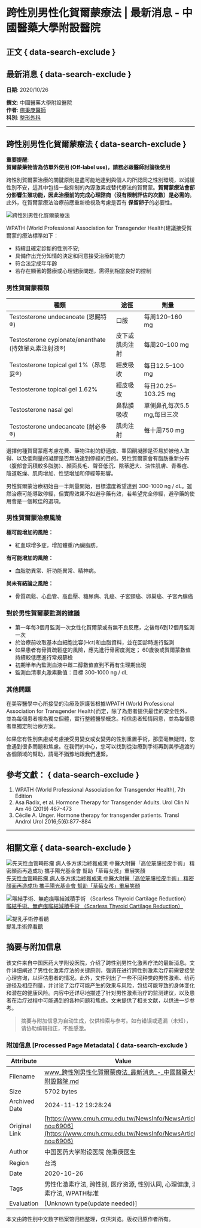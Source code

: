 # 跨性別男性化賀爾蒙療法 | 最新消息 - 中國醫藥大學附設醫院

## 正文 { data-search-exclude }


## 最新消息 { data-search-exclude }

**日期**: 2020/10/26  

**撰文**: 中國醫藥大學附設醫院  
**作者**: [施秉庚醫師](https://www.cmuh.cmu.edu.tw/Doctor/DoctorInfo?docId=D20827)  
**科別**: [整形外科](https://www.cmuh.cmu.edu.tw/Department/Detail?depid=73)  

---

## 跨性別男性化賀爾蒙療法 { data-search-exclude }

**重要提醒**:  
**賀爾蒙藥物皆為仿單外使用 (Off-label use)，請務必跟醫師討論後使用**  

跨性別賀爾蒙治療的關鍵原則是盡可能地達到與個人的所認同之性別環境，以減緩性別不安，這其中包括一些抑制的內源激素或替代療法的賀爾蒙。**賀爾蒙療法會部分影響生殖功能，因此治療前的完成心理諮商（沒有限制評估的次數）是必需的**。此外，在賀爾蒙療法治療前應重新檢視及考慮是否有 **保留卵子**的必要性。

![跨性別男性化賀爾蒙療法](https://www.cmuh.cmu.edu.tw//FileUploads/images/shutterstock_343770689.jpg)

WPATH (World Professional Association for Transgender Health)建議接受賀爾蒙的療法標準如下：

-   持續且確定診斷的性別不安;
-   具備作出充分知情的決定和同意接受治療的能力
-   符合法定成年年齡
-   若存在顯著的醫療或心理健康問題，需得到相當良好的控制

### **男性賀爾蒙種類**

| **種類**                        | **途徑**           | **劑量**                   |
|----------------------------------|-------------------|----------------------------|
| Testosterone undecanoate (恩賜特®) | 口服              | 每周120–160 mg            |
| Testosterone cypionate/enanthate (持效睪丸素注射液®) | 皮下或肌肉注射   | 每周20–100 mg             |
| Testosterone topical gel 1%（昂思妥®） | 經皮吸收         | 每日12.5–100 mg           |
| Testosterone topical gel 1.62%    | 經皮吸收         | 每日20.25–103.25 mg       |
| Testosterone nasal gel             | 鼻黏膜吸收       | 單側鼻孔每次5.5 mg,每日三次 |
| Testosterone undecanoate (耐必多®) | 肌肉注射         | 每十周750 mg              |

選擇何種賀爾蒙應考慮花費、藥物注射的舒適度、睪固酮凝膠是否易於被他人取得、以及低劑量的凝膠是否無法達到停經的目的。男性賀爾蒙會有脂肪重新分布（腹部會沉積較多脂肪）、顏面長毛、聲音低沉、陰蒂肥大、油性肌膚、青春痘、陰道乾燥、肌肉增加、性慾增加和停經等影響。

男性賀爾蒙治療初始由一半劑量開始，目標濃度希望達到 300-1000 ng / dL。雖然治療可能導致停經，但實際效果不如避孕藥有效，若希望完全停經，避孕藥的使用會是一個較佳的選項。

### **男性賀爾蒙治療風險**

**極可能增加的風險：**

- 紅血球增多症，增加體重/內臟脂肪。

**有可能增加的風險：**

- 血脂肪異常、肝功能異常、精神病。

**尚未有結論之風險：**

- 骨質疏鬆、心血管、高血壓、糖尿病、乳癌、子宮頸癌、卵巢癌、子宮內膜癌

### **對於男性賀爾蒙監測的建議**

- 第一年每3個月監測一次女性化賀爾蒙或有無不良反應，之後每6到12個月監測一次
- 於治療前收取基本血細胞比容(Hct)和血脂資料，並在回診時進行監測
- 如果患者有骨質疏鬆症的風險，應先進行骨密度測定； 60歲後或賀爾蒙數值持續較低應進行常規篩檢
- 初期半年內監測血液中雌二醇數值直到不再有生理期出現
- 監測血清睾丸激素數值：目標 300-1000 ng / dL

### **其他問題**

在美容醫學中心所接受的治療及照護皆根據WPATH (World Professional Association for Transgender Health)而定，除了為患者提供最佳的安全性外，並為每個患者視為獨立個體，實行整體醫學概念。相信患者知情同意，並為每個患者單獨定制治療方案。

如果您有性別焦慮或考慮接受男變女或女變男的性別重置手術，那麼毫無疑問，您會遇到很多問題和焦慮。在我們的中心，您可以找到從治療到手術再到美學過渡的各個領域的幫助，請毫不猶豫地跟我們連繫。

## 參考文獻： { data-search-exclude }

1. WPATH (World Professional Association for Transgender Health), 7th Edition
2. Asa Radix, et al. Hormone Therapy for Transgender Adults. Urol Clin N Am 46 (2019) 467–473
3. Cécile A. Unger. Hormone therapy for transgender patients. Transl Androl Urol 2016;5(6):877-884

---

## 相關文章 { data-search-exclude }

![先天性血管畸形瘤 病人多方求治終獲成果 中醫大附醫「高位筋膜拉皮手術」 精密顏面再造成功 攜手陽光基金會 幫助「草莓女孩」重展笑顏](https://www.cmuh.cmu.edu.tw/FileUploads/News/20240315_114333.jpg?w=250&h=180&mode=crop&scale=both)  
[先天性血管畸形瘤 病人多方求治終獲成果 中醫大附醫「高位筋膜拉皮手術」 精密顏面再造成功 攜手陽光基金會 幫助「草莓女孩」重展笑顏](https://www.cmuh.cmu.edu.tw/NewsInfo/NewsArticle?no=8700)

![喉結手術、無疤痕喉結減積手術 （Scarless Thyroid Cartilage Reduction）](https://www.cmuh.cmu.edu.tw/FileUploads/News/20220609_203111.jpg?w=250&h=180&mode=crop&scale=both)  
[喉結手術、無疤痕喉結減積手術 （Scarless Thyroid Cartilage Reduction）](https://www.cmuh.cmu.edu.tw/NewsInfo/NewsArticle?no=7945)

![提乳手術停看聽](https://www.cmuh.cmu.edu.tw/FileUploads/News/18.jpg?w=250&h=180&mode=crop&scale=both)  
[提乳手術停看聽](https://www.cmuh.cmu.edu.tw/NewsInfo/NewsArticle?no=7625)
<!-- tcd_original_link https://www.cmuh.cmu.edu.tw/NewsInfo/NewsArticle?no=6906 -->
## 摘要与附加信息

<!-- tcd_abstract -->
该文件来自中国医药大学附设医院，介绍了跨性别男性化激素疗法的最新消息。文件详细阐述了男性化激素疗法的关键原则，强调在进行跨性别激素治疗前需要接受心理咨询，以评估患者的情况。此外，文件列出了一些不同种类的男性激素、给药途径及相应剂量，并讨论了治疗可能产生的效果与风险，包括可能导致的身体变化和潜在的健康风险。内容中还详尽地描述了针对男性激素治疗的监测建议，以及患者在治疗过程中可能遇到的各种问题和焦虑。文末提供了相关文献，以供进一步参考。
<!-- tcd_abstract_end -->

> 摘要与附加信息为自动生成，仅供检索与参考。如有错误或遗漏（未知），请协助编辑指正，不胜感激。

### 附加信息 [Processed Page Metadata] { data-search-exclude }

| Attribute       | Value                                  |
|-----------------|----------------------------------------|
| Filename        | www_跨性別男性化賀爾蒙療法_最新消息_-_中國醫藥大學附設醫院.md                             |
| Size            | 5702 bytes                           |
| Archived Date   | 2024-11-12 19:28:24                             |
| Original Link   | [https://www.cmuh.cmu.edu.tw/NewsInfo/NewsArticle?no=6906](https://www.cmuh.cmu.edu.tw/NewsInfo/NewsArticle?no=6906)                       |
| Author          | 中国医药大学附设医院 施秉庚医生                               |
| Region          | 台湾                               |
| Date            | 2020-10-26                                 |
| Tags            | 男性化激素疗法, 跨性别, 医疗资源, 性别认同, 心理健康, 激素疗法, WPATH标准                                 |
| Evaluation            | [Unknown type(update needed)]                                 |
<!-- tcd_table_end -->

本文由跨性别中文数字档案馆归档整理，仅供浏览。版权归原作者所有。
